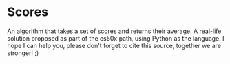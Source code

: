 # Scores
An algorithm that takes a set of scores and returns their average. A real-life solution proposed as part of the cs50x path, using Python as the language. I hope I can help you, please don't forget to cite this source, together we are stronger! ;)
